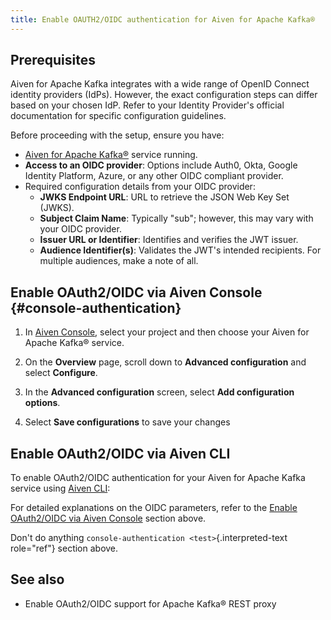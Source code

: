 ```yaml
---
title: Enable OAUTH2/OIDC authentication for Aiven for Apache Kafka®
---
```


## Prerequisites

Aiven for Apache Kafka integrates with a wide range of OpenID Connect
identity providers (IdPs). However, the exact configuration steps can
differ based on your chosen IdP. Refer to your Identity Provider's
official documentation for specific configuration guidelines.

Before proceeding with the setup, ensure you have:

-   [Aiven for Apache Kafka®](/docs/products/kafka/getting-started) service running.
-   **Access to an OIDC provider**: Options include Auth0, Okta, Google
    Identity Platform, Azure, or any other OIDC compliant provider.
-   Required configuration details from your OIDC provider:
    -   **JWKS Endpoint URL**: URL to retrieve the JSON Web Key Set
        (JWKS).
    -   **Subject Claim Name**: Typically \"sub\"; however, this may
        vary with your OIDC provider.
    -   **Issuer URL or Identifier**: Identifies and verifies the JWT
        issuer.
    -   **Audience Identifier(s)**: Validates the JWT\'s intended
        recipients. For multiple audiences, make a note of all.

## Enable OAuth2/OIDC via Aiven Console {#console-authentication}

1.  In [Aiven Console](https://console.aiven.io/), select your project
    and then choose your Aiven for Apache Kafka® service.

2.  On the **Overview** page, scroll down to **Advanced configuration**
    and select **Configure**.

3.  In the **Advanced configuration** screen, select **Add configuration
    options**.

5.  Select **Save configurations** to save your changes

## Enable OAuth2/OIDC via Aiven CLI

To enable OAuth2/OIDC authentication for your Aiven for Apache Kafka
service using [Aiven CLI](/docs/tools/cli):

For detailed explanations on the OIDC parameters, refer to the
[Enable OAuth2/OIDC via Aiven Console](#console-authentication) section above.

Don't do anything `console-authentication <test>`{.interpreted-text role="ref"} section above.

## See also

-   Enable OAuth2/OIDC support for Apache Kafka® REST proxy
